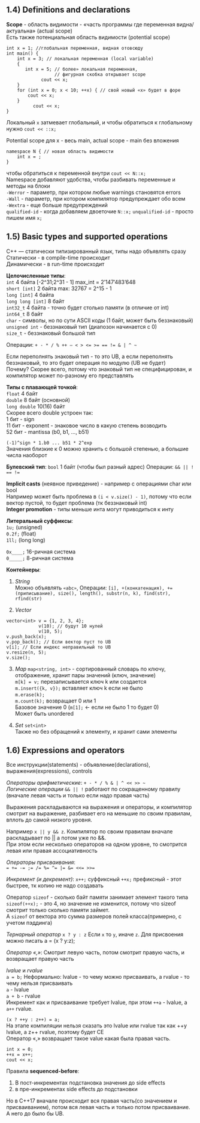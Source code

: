 ## 1.4) Definitions and declarations

**Scope** - область видимости - «часть программы где переменная видна/актуальна» (actual scope)  
Есть также потенциальная область видимости (potential scope)  
```
int x = 1; //глобальная переменная, видная отовсюду
int main() {
	int x = 3; // локальная переменная (local variable) 
	{ 
	   int x = 5; // более» локальная переменная, 
                  // фигурная скобка открывает scope
             cout << x;
	}
	for (int x = 0; x < 10; ++x) { // свой новый «х» будет в форе
		cout << x;
	}			
          cout << x;                 
}
```
Локальный `x` затмевает глобальный, и чтобы обратиться к глобальному нужно `cout << ::x;`

Potential scope для x - весь main, actual scope - main без вложения
```
namespace N { // новая область видимости
	int x = ;
}
```
чтобы обратиться к переменной внутри `cout << N::x;`  
Namespace добавляют удобства, чтобы разбивать переменные и методы на блоки  
`-Werror` - параметр, при котором любые warnings становятся errors  
`-Wall` - параметр, при котором компилятор предупреждает обо всем  
`-Wextra` - еще больше предупреждений  
`qualified-id`   - когда добавляем двоеточие `N::x;`
`unqualified-id`  - просто пишем имя `x;`

## 1.5) Basic types and supported operations

С++ — статически типизированный язык, типы надо объявлять сразу  
Статически - в compile-time происходит  
Динамически - в run-time происходит  

**Целочисленные типы**:  
`int` 4 байта [-2^31;2^31 - 1] max_int = 2’147’483’648  
`short [int]` 2 байта max: 32767 = 2^15 - 1  
`long [int]` 4 байта  
`long long [int]` 8 байт  
`int32_t` 4 байта - точно будет столько памяти (в отличие от int)  
`int64_t` 8 байт  
`char` - символы, но по сути ASCII коды (1 байт, может быть беззнаковый)  
`unsigned int` - беззнаковый тип (диапозон начинается с 0)  
`size_t` - беззнаковый большой тип  

Операции:   `+ - * / % ++ — < > <= >= == != & | ^ ~`  

Если переполнять знаковый тип - то это UB, а если переполнять беззнаковый, то это будет операция по модулю (UB не будет)  
Почему? Скорее всего, потому что знаковый тип не специфицирован, и компилятор может по-разному его представлять  

**Типы с плавающей точкой**:  
`float` 4 байт  
`double` 8 байт (основной)  
`long double` 10(16) байт  
Скорее всего double устроен так:  
1 бит - sign  
11 бит - exponent - знаковое число в какую степень возводить  
52 бит - mantissa (b0, b1, ..., b51)  

`(-1)^sign * 1.b0 ... b51 * 2^exp`  
Значения близкие к 0 можно хранить с большой степенью, а большие числа наоборот  

**Булевский тип**:
`bool` 1 байт (чтобы был разный адрес)
Операции: `&& || ! == !=`

**Implicit casts** (неявное приведение) - например с операциями char или bool  
Например может быть проблема в `(i < v.size() - 1)`, потому что если вектор пустой, то будет проблема (тк беззнаковый int)  
**Integer promotion** - типы меньше инта могут приводиться к инту  

**Литеральный суффиксы**:  
`1u;` (unsigned)  
`0.2f;` (float)  
`1ll;` (long long)  

`0x____;` 16-ричная система  
`0_____;` 8-ричная система  

**Контейнеры**:  
1. *String*  
Можно объявлять `«abc»`, 
Операции: `[i], +(конкатенация), +=(приписывание), size(), length(), substr(n, k), find(str), rfind(str)`  

2. *Vector*
```
vector<int> v = {1, 2, 3, 4};
            v(10); // будут 10 нулей
            v(10, 5);
v.push_back(x);
v.pop_back(); // Если вектор пуст то UB
v[i]; // Если индекс неправильный то UB
v.resize(n, 5);
v.size(); 
```
3. *Map*
`map<string, int>` - сортированный словарь по ключу, отображение, хранит пары значений (ключ, значение)  
`m[k] = v;` перезаписывается ключ k или создается  
`m.insert({k, v});` вставляет ключ k если не было  
`m.erase(k); `	  
`m.count(k);` возвращает 0 или 1  
Базовое значение 0 (`m[1];` <- если не было 1 то будет 0)  
Может быть unordered  
4) *Set*
`set<int>`  
Также но без обращений к элементу, и хранит сами элементы

## 1.6) Expressions and operators

Все инструкции(statements) - объявление(declarations), выражения(expressions), controls

*Операторы арифметические*: `+ - * / % & | ^ << >> ~`  
*Логические операции* `&& || !` работают по сокращенному правилу (вначале левая часть и только если надо правая часть)

Выражения раскладываются на выражения и операторы, и компилятор смотрит на выражение, разбивает его на меньшие по своим правилам, вплоть до самой низкого уровня.

Например `x || y && z`. Компилятор по своим правилам вначале раскладывает по || а потом уже по &&.  
При этом если несколько операторов на одном уровне, то смотрится левая или правая ассоциативность

*Операторы присваивания*:  
`= += -= ;= /= %= ^= |= &= <<= >>=`

*Инкремент (и декремент)*:
`x++;` суффиксный 
`++x;` префиксный - этот быстрее, тк копию не надо создавать

Оператор `sizeof` - сколько байт памяти занимает элемент такого типа  
`sizeof(++x);` - это 4, но значение не изменится, потому что sizeof смотрит только сколько памяти займет.   
А `sizeof` от вектора это сумма размеров полей класса(примерно, с учетом пэддинга)  

*Тернарный оператор*	`x ? y : z`
Если `x` то `y`, иначе `z`. Для присвоения можно писать
a = (x ? y:z);

*Оператор «,»*:
Смотрит левую часть, потом смотрит правую часть, и возвращает правую часть

*lvalue* и *rvalue*  
`a = b;` Неформально: lvalue - то чему можно присваивать, а rvalue - то чему нельзя присваивать  
`a` - lvalue  
`a + b` - rvalue  
Инкремент как и присваивание требует lvalue, при этом `++a` - lvalue, а `а++` rvalue.

`(x ? ++y : z++) = a;`  
На этапе компиляции нельзя сказать это lvalue или rvalue так как ++y lvalue, а z++ rvalue, поэтому будет CE  
Оператор «,» возвращает такое value какая была правая часть.  
```
int x = 0;
++x = x++;
cout << x;
```

Правила **sequenced-before**:  
1. В пост-инкрементах подстановка значения до side effects  
2. в пре-инкрементах side effects до подстановки  

Но в С++17 вначале происходит вся правая часть(со значением и присваиванием), потом вся левая часть и только потом присваивание.  
А него до было бы UB.
